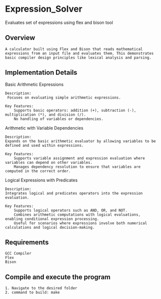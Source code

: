 # Expression_Solver
Evaluates set of expressions using flex and bison tool 

## Overview
    A calculator built using Flex and Bison that reads mathematical expressions from an input file and evaluates them. This demonstrates basic compiler design principles like lexical analysis and parsing.
  
## Implementation Details

Basic Arithmetic Expressions

    Description:
     Focuses on evaluating simple arithmetic expressions.

    Key Features:
        Supports basic operators: addition (+), subtraction (-), multiplication (*), and division (/).
        No handling of variables or dependencies.

Arithmetic with Variable Dependencies

    Description:
    Expands on the basic arithmetic evaluator by allowing variables to be defined and used within expressions.

    Key Features:
        Supports variable assignment and expression evaluation where variables can depend on other variables.
        Manages dependency resolution to ensure that variables are computed in the correct order.

Logical Expressions with Predicates

    Description:
    Integrates logical and predicates operators into the expression evaluation.

    Key Features:
        Supports logical operators such as AND, OR, and NOT.
        Combines arithmetic computations with logical evaluations, enabling conditional expression processing.
        Useful for scenarios where expressions involve both numerical calculations and logical decision-making.

## Requirements
    GCC Compiler
    Flex
    Bison
    
## Compile and execute the program
    1. Navigate to the desired folder
    2. command to build: make


